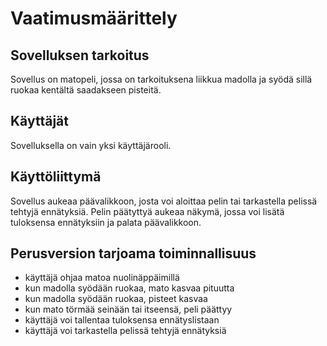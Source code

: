 # Vaatimusmäärittely

## Sovelluksen tarkoitus

Sovellus on matopeli, jossa on tarkoituksena liikkua madolla ja syödä sillä ruokaa kentältä saadakseen pisteitä.

## Käyttäjät

Sovelluksella on vain yksi käyttäjärooli.

## Käyttöliittymä

Sovellus aukeaa päävalikkoon, josta voi aloittaa pelin tai tarkastella pelissä tehtyjä ennätyksiä.
Pelin päätyttyä aukeaa näkymä, jossa voi lisätä tuloksensa ennätyksiin ja palata päävalikkoon.

## Perusversion tarjoama toiminnallisuus

- käyttäjä ohjaa matoa nuolinäppäimillä
- kun madolla syödään ruokaa, mato kasvaa pituutta
- kun madolla syödään ruokaa, pisteet kasvaa
- kun mato törmää seinään tai itseensä, peli päättyy
- käyttäjä voi tallentaa tuloksensa ennätyslistaan
- käyttäjä voi tarkastella pelissä tehtyjä ennätyksiä
